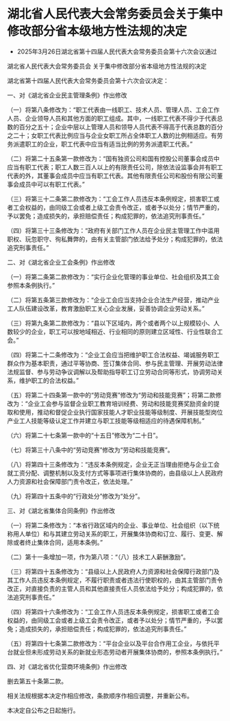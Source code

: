 # 湖北省人民代表大会常务委员会关于集中修改部分省本级地方性法规的决定

- 2025年3月26日湖北省第十四届人民代表大会常务委员会第十六次会议通过

<!-- INFO END -->

湖北省人民代表大会常务委员会 关于集中修改部分省本级地方性法规的决定

湖北省第十四届人民代表大会常务委员会第十六次会议决定：

一、对《湖北省企业民主管理条例》作出修改

（一）将第八条修改为：“职工代表由一线职工、技术人员、管理人员、工会工作人员、企业领导人员和其他方面的职工组成。其中，一线职工代表不得少于代表总数的百分之五十；企业中层以上管理人员和领导人员代表不得高于代表总数的百分之二十；女职工代表比例应当与企业女职工所占全体职工人数的比例相适应。有劳务派遣职工的企业，职工代表中应当有适当比例的劳务派遣职工代表。”

（二）将第二十五条第一款修改为：“国有独资公司和国有控股公司董事会成员中应当有职工代表；职工人数三百人以上的有限责任公司，除依法设监事会并有职工代表的外，其董事会成员中应当有职工代表。其他有限责任公司和股份有限公司董事会成员中可以有职工代表。”

（三）将第三十二条第二款修改为：“工会工作人员违反本条例规定，损害职工或者工会权益的，由同级工会或者上级工会责令改正，或者予以处分；情节严重的，予以罢免；造成损失的，承担赔偿责任；构成犯罪的，依法追究刑事责任。”

（四）将第三十三条修改为：“政府有关部门工作人员在企业民主管理工作中滥用职权、玩忽职守、徇私舞弊的，由有关主管部门依法给予处分；构成犯罪的，依法追究刑事责任。”

二、对《湖北省企业工会条例》作出修改

（一）将第二条第二款修改为：“实行企业化管理的事业单位、社会组织及其工会参照本条例执行。”

（二）将第五条第三款修改为：“企业工会应当支持企业合法生产经营，推动产业工人队伍建设改革，教育激励职工关心企业发展，妥善协调企业劳动关系。”

（三）将第九条第二款修改为：“县以下区域内，两个或者两个以上规模较小、人数较少的企业，职工可以按地域相近、行业相同的原则建立区域性、行业性联合工会。”

（四）将第二十二条修改为：“企业工会应当把维护职工合法权益、竭诚服务职工群众作为基本职责，通过平等协商、签订集体合同、参与民主管理、开展劳动法律法规监督、参与劳动争议调解以及帮助指导职工订立劳动合同等形式，协调劳动关系，维护职工的合法权益。”

（五）将第二十四条第一款中的“劳动竞赛”修改为“劳动和技能竞赛”；将第二款修改为：“企业工会参与监督企业职工教育培训经费、劳动和技能竞赛奖励资金的提取和使用，推动和督促企业执行国家技能人才职业技能等级制度、开展技能型岗位产业工人技能等级认定工作并建立与职工技能等级相适应的待遇保障机制。”

（六）将第二十七条第一款中的“十五日”修改为“二十日”。

（七）将第三十八条中的“劳动竞赛”修改为“劳动和技能竞赛”。

（八）将第四十三条修改为：“违反本条例规定，企业无正当理由拒绝与企业工会就工资分配、调整机制以及支付方式等事项进行集体协商的，由县级以上人民政府人力资源和社会保障部门责令改正，依法处理。”

（九）将第四十五条中的“行政处分”修改为“处分”。

三、对《湖北省集体合同条例》作出修改

（一）将第二条修改为：“本省行政区域内的企业、事业单位、社会组织（以下统称用人单位）和与其建立劳动关系的职工，开展集体协商和订立、履行、变更、解除或者终止集体合同，适用本条例。”

（二）第十一条增加一项，作为第八项：“（八）技术工人薪酬激励”。

（三）将第四十五条修改为：“县级以上人民政府人力资源和社会保障行政部门及其工作人员违反本条例规定，不履行职责或者违法行使职权的，由其主管部门责令改正，对直接负责的主管人员和其他直接责任人员依法给予处分；构成犯罪的，依法追究刑事责任。”

（四）将第四十六条修改为：“工会工作人员违反本条例规定，损害职工或者工会权益的，由同级工会或者上级工会责令改正，或者予以处分；情节严重的，予以罢免；造成损失的，承担赔偿责任；构成犯罪的，依法追究刑事责任。”

（五）将第四十七条第二款修改为：“平台企业以及平台合作用工企业，与依托平台就业但未形成劳动关系的新就业形态劳动者开展集体协商的，参照本条例执行。”

四、对《湖北省优化营商环境条例》作出修改

删去第五十条第二款。

相关法规根据本决定作相应修改，条款顺序作相应调整，并重新公布。

本决定自公布之日起施行。
